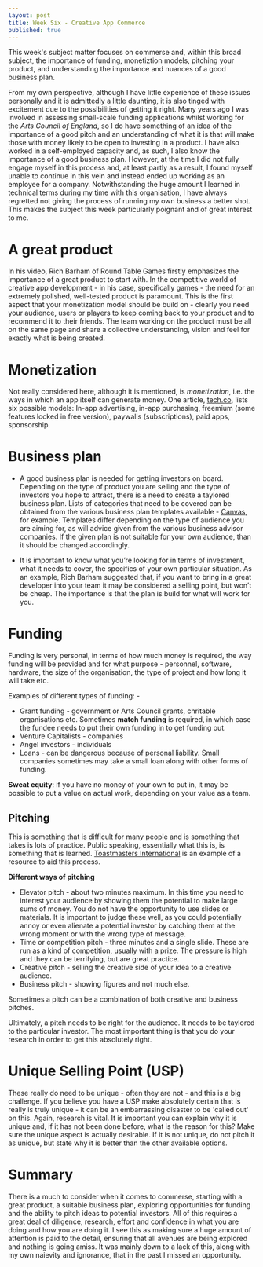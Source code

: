 ```yaml
---
layout: post
title: Week Six - Creative App Commerce
published: true
---
```


This week's subject matter focuses on commerse and, within this broad subject, the importance of funding, monetiztion models, pitching your product, and understanding the importance and nuances of a good business plan.

From my own perspective, although I have little experience of these issues personally and it is admittedly a little daunting, it is also tinged with excitement due to the possibilities of getting it right. Many years ago I was involved in assessing small-scale funding applications whilst working for the _Arts Council of England_, so I do have something of an idea of the importance of a good pitch and an understanding of what it is that will make those with money likely to be open to investing in a product. I have also worked in a self-employed capacity and, as such, I also know the importance of a good business plan. However, at the time I did not fully engage myself in this process and, at least partly as a result, I found myself unable to continue in this vein and instead ended up working as an employee for a company. Notwithstanding the huge amount I learned in technical terms during my time with this organisation, I have always regretted not giving the process of running my own business a better shot. This makes the subject this week particularly poignant and of great interest to me.

# A great product

In his video, Rich Barham of Round Table Games firstly emphasizes the importance of a great product to start with. In the competitive world of creative app development - in his case, specifically games - the need for an extremely polished, well-tested product is paramount. This is the first aspect that your monetization model should be build on - clearly you need your audience, users or players to keep coming back to your product and to recommend it to their friends. The team working on the product must be all on the same page and share a collective understanding, vision and feel for exactly what is being created. 

# Monetization

Not really considered here, although it is mentioned, is _monetization_, i.e. the ways in which an app itself can generate money. One article, [tech.co](https://tech.co/news/6-app-monetization-models-make-money-2015-08), lists six possible models: In-app advertising, in-app purchasing, freemium (some features locked in free version), paywalls (subscriptions), paid apps, sponsorship.


# Business plan

* A good business plan is needed for getting investors on board.  Depending on the type of product you are selling and the type of investors you hope to attract, there is a need to create a taylored business plan. Lists of categories that need to be covered can be obtained from the various business plan templates available - [Canvas](https://canvanizer.com/new/business-model-canvas), for example. Templates differ depending on the type of audience you are aiming for, as will advice given from the various business advisor companies. If the given plan is not suitable for your own audience, than it should be changed accordingly.

* It is important to know what you’re looking for in terms of investment, what it needs to cover, the specifics of your own particular situation. As an example, Rich Barham suggested that, if you want to bring in a great developer into your team it may be considered a selling point, but won’t be cheap. The importance is that the plan is build for what will work for you. 

# Funding

Funding is very personal, in terms of how much money is required, the way funding will be provided and for what purpose - personnel, software, hardware, the size of the organisation, the type of project and how long it will take etc.

Examples of different types of funding: -
* Grant funding - government or Arts Council grants, chritable organisations etc. Sometimes **match funding** is required, in which case the fundee needs to put their own funding in to get funding out.
* Venture Capitalists - companies
* Angel investors - individuals
* Loans - can be dangerous because of personal liability. Small companies sometimes may take a small loan along with other forms of funding.

**Sweat equity**: if you have no money of your own to put in, it may be possible to put a value on actual work, depending on your value as a team.

## Pitching

This is something that is difficult for many people and is something that takes is lots of practice. Public speaking, essentially what this is, is something that is learned. [Toastmasters International](https://www.toastmasters.org/) is an example of a resource to aid this process. 

**Different ways of pitching**

* Elevator pitch - about two minutes maximum. In this time you need to interest your audience by showing them the potential to make large sums of money. You do not have the opportunity to use slides or materials. It is important to judge these well, as you could potentially annoy or even alienate a potential investor by catching them at the wrong moment or with the wrong type of message.
* Time or competition pitch - three minutes and a single slide. These are run as a kind of competition, usually with a prize. The pressure is high and they can be terrifying, but are great practice.
* Creative pitch - selling the creative side of your idea to a creative audience.
* Business pitch - showing figures and not much else.

Sometimes a pitch can be a combination of both creative and business pitches. 

Ultimately, a pitch needs to be right for the audience.  It needs to be taylored to the particular investor. The most important thing is that you do your research in order to get this absolutely right.

# Unique Selling Point (USP)

These really do need to be unique - often they are not - and this is a big challenge. If you believe you have a USP make absolutely certain that is really is truly unique - it can be an embarrassing disaster to be 'called out' on this. Again, research is vital. It is important you can explain why it is unique and, if it has not been done before, what is the reason for this? Make sure the unique aspect is actually desirable.  If it is not unique, do not pitch it as unique, but state why it is better than the other available options.

# Summary

There is a much to consider when it comes to commerse, starting with a great product, a suitable business plan, exploring opportunities for funding and the ability to pitch ideas to potential investors. All of this requires a great deal of diligence, research, effort and confidence in what you are doing and how you are doing it. I see this as making sure a huge amount of attention is paid to the detail, ensuring that all avenues are being explored and nothing is going amiss. It was mainly down to a lack of this, along with my own naievity and ignorance, that in the past I missed an opportunity. 



